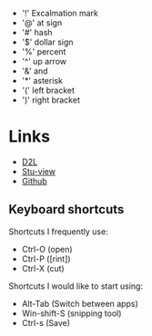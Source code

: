 


- '!'  Excalmation mark
- '@'  at sign
- '#' hash
- '$'  dollar sign
- '%'  percent
- '^'  up arrow
- '&'  and
- '*'  asterisk 
- '('  left bracket
- ')'  right bracket

# Links
* [D2L](https://learn.georgebrown.ca/d2l/home)
* [Stu-view](https://https://stuview.georgebrown.ca)
* [Github](https://github.com)



## Keyboard shortcuts
Shortcuts I frequently use: 
- Ctrl-O (open)
- Ctrl-P ([rint])
- Ctrl-X (cut)

Shortcuts I would like to start using: 
- Alt-Tab (Switch between apps)
- Win-shift-S (snipping tool)
- Ctrl-s (Save)